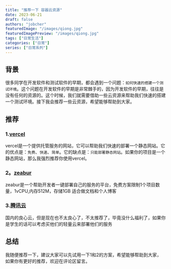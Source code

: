 ```yaml
---
title: "推荐一下 容器云资源"
date: 2023-06-21
draft: false
authors: "jobcher"
featuredImage: "/images/qiong.jpg"
featuredImagePreview: "/images/qiong.jpg"
tags: ["日常生活"]
categories: ["日常"]
series: ["日常系列"]
---
```

## 背景
很多同学在开发软件和测试软件的早期，都会遇到一个问题：`如何快速的搭建一个测试环境`。这个问题在开发软件的早期是非常棘手的，因为开发软件的早期，往往是没有任何的资源的。这个时候，我们就需要借助一些云资源来帮助我们快速的搭建一个测试环境。接下我会推荐一些云资源，希望能够帮助到大家。

## 推荐
### 1.[vercel](https://vercel.com/)
vercel是一个提供托管服务的网站，它可以帮助我们快速的部署一个静态网站。它的优点是：`免费`、`快速`、`简单`。它的缺点是：`只能部署静态网站`。如果你的项目是一个静态网站，那么我强烈推荐你使用vercel。

### 2。[zeabur](https://zeabur.com/)
zeabur是一个帮助开发者一键部署自己的服务的平台，免费方案限制1个项目数量，1vCPU,内存512M，存储1GB 适合做文档和个人博客

### 3.[腾讯云](https://cloud.tencent.com/)
国内的良心云，但是现在也不太良心了，不太推荐了，毕竟没什么福利了，如果你是学生的话可以考虑买他们的轻量云来部署他们的服务

## 总结
我随便推荐一下，建议大家可以先试用一下1和2的方案，希望能够帮助到大家，如果你有更好的推荐，欢迎在评论区留言。
